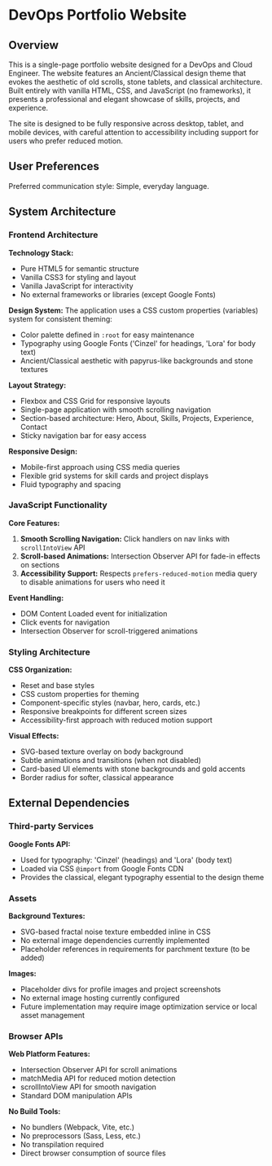 # DevOps Portfolio Website

## Overview

This is a single-page portfolio website designed for a DevOps and Cloud Engineer. The website features an Ancient/Classical design theme that evokes the aesthetic of old scrolls, stone tablets, and classical architecture. Built entirely with vanilla HTML, CSS, and JavaScript (no frameworks), it presents a professional and elegant showcase of skills, projects, and experience.

The site is designed to be fully responsive across desktop, tablet, and mobile devices, with careful attention to accessibility including support for users who prefer reduced motion.

## User Preferences

Preferred communication style: Simple, everyday language.

## System Architecture

### Frontend Architecture

**Technology Stack:**
- Pure HTML5 for semantic structure
- Vanilla CSS3 for styling and layout
- Vanilla JavaScript for interactivity
- No external frameworks or libraries (except Google Fonts)

**Design System:**
The application uses a CSS custom properties (variables) system for consistent theming:
- Color palette defined in `:root` for easy maintenance
- Typography using Google Fonts ('Cinzel' for headings, 'Lora' for body text)
- Ancient/Classical aesthetic with papyrus-like backgrounds and stone textures

**Layout Strategy:**
- Flexbox and CSS Grid for responsive layouts
- Single-page application with smooth scrolling navigation
- Section-based architecture: Hero, About, Skills, Projects, Experience, Contact
- Sticky navigation bar for easy access

**Responsive Design:**
- Mobile-first approach using CSS media queries
- Flexible grid systems for skill cards and project displays
- Fluid typography and spacing

### JavaScript Functionality

**Core Features:**
1. **Smooth Scrolling Navigation:** Click handlers on nav links with `scrollIntoView` API
2. **Scroll-based Animations:** Intersection Observer API for fade-in effects on sections
3. **Accessibility Support:** Respects `prefers-reduced-motion` media query to disable animations for users who need it

**Event Handling:**
- DOM Content Loaded event for initialization
- Click events for navigation
- Intersection Observer for scroll-triggered animations

### Styling Architecture

**CSS Organization:**
- Reset and base styles
- CSS custom properties for theming
- Component-specific styles (navbar, hero, cards, etc.)
- Responsive breakpoints for different screen sizes
- Accessibility-first approach with reduced motion support

**Visual Effects:**
- SVG-based texture overlay on body background
- Subtle animations and transitions (when not disabled)
- Card-based UI elements with stone backgrounds and gold accents
- Border radius for softer, classical appearance

## External Dependencies

### Third-party Services

**Google Fonts API:**
- Used for typography: 'Cinzel' (headings) and 'Lora' (body text)
- Loaded via CSS `@import` from Google Fonts CDN
- Provides the classical, elegant typography essential to the design theme

### Assets

**Background Textures:**
- SVG-based fractal noise texture embedded inline in CSS
- No external image dependencies currently implemented
- Placeholder references in requirements for parchment texture (to be added)

**Images:**
- Placeholder divs for profile images and project screenshots
- No external image hosting currently configured
- Future implementation may require image optimization service or local asset management

### Browser APIs

**Web Platform Features:**
- Intersection Observer API for scroll animations
- matchMedia API for reduced motion detection
- scrollIntoView API for smooth navigation
- Standard DOM manipulation APIs

**No Build Tools:**
- No bundlers (Webpack, Vite, etc.)
- No preprocessors (Sass, Less, etc.)
- No transpilation required
- Direct browser consumption of source files